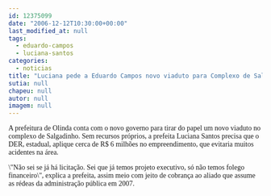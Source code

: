 ```yaml
---
id: 12375099
date: "2006-12-12T10:30:00+00:00"
last_modified_at: null
tags:
  - eduardo-campos
  - luciana-santos
categories:
  - noticias
title: "Luciana pede a Eduardo Campos novo viaduto para Complexo de Salgadinho"
sutia: null
chapeu: null
autor: null
imagem: null
---
```

<p><P><FONT face=Verdana>A prefeitura de Olinda conta com o novo governo para tirar do papel um novo viaduto no complexo de Salgadinho. Sem recursos próprios, a prefeita Luciana Santos precisa que o DER, estadual, aplique cerca de R$ 6 milhões no empreendimento, que evitaria muitos acidentes na área. </FONT></P></p>
<p><P><FONT face=Verdana>\"Não sei se já há licitação. Sei que já temos projeto executivo, só não temos folego financeiro\", explica a prefeita, assim meio com jeito de cobrança ao aliado que assume as rédeas da administração pública em 2007.</FONT></P> </p>
